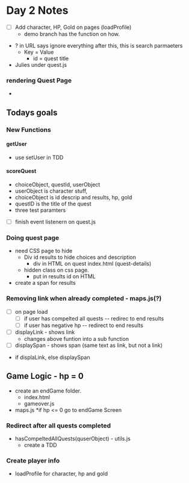 # Day 2 Notes
- [ ] Add character, HP, Gold on pages (loadProfile)
    * demo branch has the function on how.
* ? in URL says ignore everything after this, this is search parmaeters
    * Key = Value
        * id = quest title
* Julies under quest.js
### rendering Quest Page
* 

## Todays goals
 

### New Functions
#### getUser
* use setUser in TDD
#### scoreQuest
* choiceObject, questId, userObject
* userObject is character stuff,
* choiceObject is id descrip and results, hp, gold
* questID is the title of the quest
* three test paramters
- [ ] finish event listenern on quest.js

### Doing quest page
* need CSS page to hide
    * Div id results to hide choices and description
        * div in HTML on quest index.html (quest-details)
    * hidden class on css page.
        * put in results id on HTML
* create a span for results

### Removing link when already completed - maps.js(?)
- [ ] on page load
    - [ ] if user has compelted all quests -- redirec to end results
    - [ ] if user has negative hp -- redirect to end results
- [ ] displayLink - shows link
    * changes above funtion into a sub function
- [ ] displaySpan - shows span (same text as link, but not a link)
* if displaLink, else displaySpan

## Game Logic - hp = 0 
* create an endGame folder.
    * index.html
    * gameover.js
* maps.js
    *if hp <= 0 go to endGame Screen

### Redirect after all quests completed
* hasCompeltedAllQuests(quserObject) - utils.js
    * create a TDD

### Create player info
* loadProfile for character, hp and gold